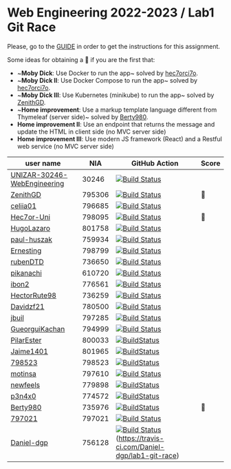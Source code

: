 # Web Engineering 2022-2023 / Lab1 Git Race

Please, go to the [GUIDE](docs/GUIDE.md) in order to get the instructions for this assignment.

Some ideas for obtaining a :gift: if you are the first that:

- ~**Moby Dick**: Use Docker to run the app~ solved by [hec7orci7o](https://github.com/Hec7or-Uni/lab1-git-race).
- ~**Moby Dick II**: Use Docker Compose to run the app~ solved by [hec7orci7o](https://github.com/Hec7or-Uni/lab1-git-race).
- ~**Moby Dick III**: Use Kubernetes (minikube) to run the app~ solved by [ZenithGD](https://github.com/ZenithGD/lab1-git-race).
- ~**Home improvement**: Use a markup template language different from Thymeleaf (server side)~ solved by [Berty980](https://github.com/Berty980/lab1-git-race).
- **Home improvement II**: Use an endpoint that returns the message and update the HTML in client side (no MVC server side)
- **Home improvement III**: Use modern JS framework (React) and a Restful web service (no MVC server side)

user name | NIA    | GitHub Action |Score
----------|--------|---------------|-----
[UNIZAR-30246-WebEngineering](https://github.com/UNIZAR-30246-WebEngineering/lab1-git-race) | 30246  | [![Build Status](https://github.com/UNIZAR-30246-WebEngineering/lab1-git-race/actions/workflows/ci.yml/badge.svg)](https://github.com/UNIZAR-30246-WebEngineering/lab1-git-race/actions/workflows/ci.yml)
[ZenithGD](https://github.com/ZenithGD/lab1-git-race) | 795306 | [![Build Status](https://github.com/ZenithGD/lab1-git-race/actions/workflows/ci.yml/badge.svg)](https://github.com/ZenithGD/lab1-git-race/actions/workflows/ci.yml) | :gift:
[celiia01](https://github.com/celiia01/lab1-git-race) | 796685 | [![Build Status](https://github.com/celiia01/lab1-git-race/actions/workflows/ci.yml/badge.svg)](https://github.com/celiia01/lab1-git-race/actions/workflows/ci.yml)
[Hec7or-Uni](https://github.com/Hec7or-Uni/lab1-git-race) | 798095 | [![Build Status](https://github.com/Hec7or-Uni/lab1-git-race/actions/workflows/ci.yml/badge.svg)](https://github.com/Hec7or-Uni/lab1-git-race/actions/workflows/ci.yml) | :gift:
[HugoLazaro](https://github.com/HugoLazaro/lab1-git-race) | 801758 | [![Build Status](https://github.com/HugoLazaro/lab1-git-race/actions/workflows/ci.yml/badge.svg)](https://github.com/HugoLazaro/lab1-git-race/actions/workflows/ci.yml)
[paul-huszak](https://github.com/paul-huszak/lab1-git-race) | 759934 | [![Build Status](https://github.com/paul-huszak/lab1-git-race/actions/workflows/ci.yml/badge.svg)](https://github.com/paul-huszak/lab1-git-race/actions/workflows/ci.yml)
[Ernesting](https://github.com/Ernesting/lab1-git-race) | 798799 | [![Build Status](https://github.com/Ernesting/lab1-git-race/actions/workflows/ci.yml/badge.svg)](https://github.com/Ernesting/lab1-git-race/actions/workflows/ci.yml)
[rubenDTD](https://github.com/rubenDTD/lab1-git-race) | 736650 | [![Build Status](https://github.com/rubenDTD/lab1-git-race/actions/workflows/ci.yml/badge.svg)](https://github.com/rubenDTD/lab1-git-race/actions/workflows/ci.yml)
[pikanachi](https://github.com/pikanachi/lab1-git-race) | 610720 | [![Build Status](https://github.com/pikanachi/lab1-git-race/actions/workflows/ci.yml/badge.svg)](https://github.com/pikanachi/lab1-git-race/actions/workflows/ci.yml)
[ibon2](https://github.com/Ibon2/lab1-git-race-1) | 776561 | [![Build Status](https://github.com/Ibon2/lab1-git-race-1/actions/workflows/ci.yml/badge.svg)](https://github.com/Ibon2/lab1-git-race-1/actions/workflows/ci.yml)
[HectorRute98](https://github.com/HectorRute98/lab1-git-race) | 736259 | [![Build Status](https://github.com/HectorRute98/lab1-git-race/actions/workflows/ci.yml/badge.svg)](https://github.com/HectorRute98/lab1-git-race/actions/workflows/ci.yml)
[Davidzf21](https://github.com/Davidzf21/lab1-git-race) | 780500 | [![Build Status](https://github.com/Davidzf21/lab1-git-race/actions/workflows/ci.yml/badge.svg)](https://github.com/Davidzf21/lab1-git-race/actions/workflows/ci.yml)
[jbuil](https://github.com/jbuil/lab1-git-race) | 797285 | [![Build Status](https://github.com/jbuil/lab1-git-race/actions/workflows/ci.yml/badge.svg)](https://github.com/jbuil/lab1-git-race/actions/workflows/ci.yml)
[GueorguiKachan](https://github.com/GueorguiKachan/lab1-git-race) | 794999 | [![Build Status](https://github.com/GueorguiKachan/lab1-git-race/actions/workflows/ci.yml/badge.svg)](https://github.com/GueorguiKachan/lab1-git-race/actions/workflows/ci.yml)
[PilarEster](https://github.com/PilarEster/lab1-git-race) | 800033 | [![BuildStatus](https://github.com/PilarEster/lab1-git-race/actions/workflows/ci.yml/badge.svg)](https://github.com/PilarEster/lab1-git-race/actions/workflows/ci.yml)
[Jaime1401](https://github.com/Jaime1401/lab1-git-race) | 801965 | [![BuildStatus](https://github.com/Jaime1401/lab1-git-race/actions/workflows/ci.yml/badge.svg)](https://github.com/Jaime1401/lab1-git-race/actions/workflows/ci.yml)
[798523](https://github.com/798523/lab1-git-race) | 798523 | [![BuildStatus](https://github.com/798523/lab1-git-race/actions/workflows/ci.yml/badge.svg)](https://github.com/798523/lab1-git-race/actions/workflows/ci.yml)
[motinsa](https://github.com/motinsa/lab1-git-race) |797610 | [![Build Status](https://github.com/motinsa/lab1-git-race/actions/workflows/ci.yml/badge.svg)](https://github.com/motinsa/lab1-git-race/actions/workflows/ci.yml)
[newfeels](https://github.com/newfeels/lab1-git-race) | 779898 | [![BuildStatus](https://github.com/newfeels/lab1-git-race/actions/workflows/ci.yml/badge.svg)](https://github.com/newfeels/lab1-git-race/actions/workflows/ci.yml)
[p3n4x0](https://github.com/p3n4x0/lab1-git-race) | 774572 | [![BuildStatus](https://github.com/p3n4x0/lab1-git-race/actions/workflows/ci.yml/badge.svg)](https://github.com/p3n4x0/lab1-git-race/actions/workflows/ci.yml)
[Berty980](https://github.com/Berty980/lab1-git-race) | 735976 | [![BuildStatus](https://github.com/Berty980/lab1-git-race/actions/workflows/ci.yml/badge.svg)](https://github.com/Berty980/lab1-git-race/actions/workflows/ci.yml) | :gift:
[797021](https://github.com/797021/lab1-git-race) | 797021 | [![Build Status](https://github.com/797021/lab1-git-race/actions/workflows/ci.yml/badge.svg)](https://github.com/797021/lab1-git-race/actions/workflows/ci.yml)
[Daniel-dgp](https://github.com/Daniel-dgp/lab1-git-race) |756128 | [![Build Status](https://github.com/Daniel-dgp/lab1-git-race/actions/workflows/ci.yml/badge.svg)](https://github.com/Daniel-dgp/lab1-git-race/actions/workflows/ci.yml)(https://travis-ci.com/Daniel-dgp/lab1-git-race)
